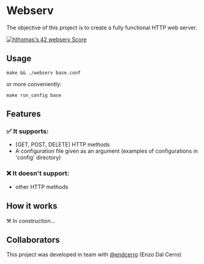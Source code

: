 # Webserv
The objective of this project is to create a fully functional HTTP web server.

[![hthomas's 42 webserv Score](https://badge42.vercel.app/api/v2/cl1m0540e000609mon8jcubug/project/2195730)](https://github.com/JaeSeoKim/badge42)

## Usage
	make && ./webserv base.conf
or more conveniently:

	make run_config base

## Features
### ✅ It supports:
* [GET, POST, DELETE] HTTP methods
* A configuration file given as an argument (examples of configurations in 'config' directory)

### ❌ It doesn't support:
* other HTTP methods

## How it works
⚒️ In construction...

## Collaborators
This project was developed in team with [@endcerro][1] (Enzo Dal Cerro)

[1]: https://github.com/endcerro
